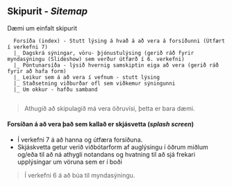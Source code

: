 
## Skipurit - _Sitemap_

Dæmi um einfalt skipurit

```
  Forsíða (index) - Stutt lýsing á hvað á að vera á forsíðunni (Útfært í verkefni 7) 
  |_ Dagskrá sýningar, vöru- þjónustulýsing (gerið ráð fyrir myndasýningu (Slideshow) sem verður útfærð í 6. verkefni)
  |_ Pöntunarsíða - lýsið hvernig samskiptin eiga að vera (gerið ráð fyrir að hafa form)
  |_ Leikur sem á að vera í vefnum - stutt lýsing
  |_ Staðsetning viðburðar ofl sem viðkemur sýningunni
  |_ Um okkur - hafðu samband
  
```
> Athugið að skipulagið má vera öðruvísi, þetta er bara dæmi.

#### Forsíðan á að vera það sem kallað er skjásvetta (_splash screen_)

* Í verkefni 7 á að hanna og útfæra forsíðuna.   
* Skjáskvetta getur verið viðbótarform af auglýsingu í öðrum miðlum og/eða til að ná athygli notandans og hvatning til að sjá frekari upplýsingar um vöruna sem er í boði

> Í verkefni 6 á að búa til myndasýningu.

